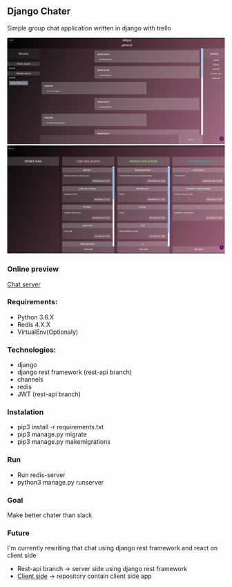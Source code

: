 ## Django Chater 
Simple group chat application written in django with trello

![image info](./images/1.png)
![image info](./images/2.png)


### Online preview
[Chat server](http://maciex.myddns.me)



### Requirements:
* Python 3.6.X
* Redis 4.X.X
* VirtualEnv(Optionaly)

### Technologies:
* django
* django rest framework (rest-api branch)
* channels
* redis
* JWT (rest-api branch)

### Instalation
* pip3 install -r requirements.txt
* pip3 manage.py migrate
* pip3 manage.py makemigrations

### Run
* Run redis-server
* python3 manage.py runserver

### Goal
Make better chater than slack

### Future
I'm currently rewriting that chat using django rest framework and react on client side
* Rest-api branch -> server side using django rest framework
* [Client side](https://github.com/masterszamek/django_chater-front_end) -> repository contain client side app
